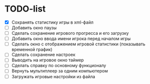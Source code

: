# TODO-list
* [x] Сохранять статистику игры в xml-файл
* [ ] Добавить окно паузы
* [ ] Сделать сохранение игрового прогресса и его загрузку
* [ ] Добавить окно ввода имени игрока перед началом игры
* [ ] Сделать окно с отображением игровой статистики (показывать временной график)
* [ ] Сделать сохранение настроек
* [ ] Выводить на игровое окно таймер
* [ ] Сделать справку по основному функционалу
* [ ] Вернуть мультиплеер за одним компьютером
* [ ] Загружать игровые настройки из файла
